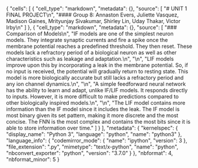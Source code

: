 {
 "cells": [
  {
   "cell_type": "markdown",
   "metadata": {},
   "source": [
    "# UNIT 1 FINAL PROJECT\n",
    "#### Group 8: Annaston Evers, Juliette Vasquez, Madison Gaines, Mrityunjay Sivakumar, Shirley Lin, Uday Thakar, Victor Irby\n"
   ]
  },
  {
   "cell_type": "markdown",
   "metadata": {},
   "source": [
    "### Comparison of Models\n",
    "IF models are one of the simplest neuron models. They integrate synaptic currents and fire a spike once the membrane potential reaches a predefined threshold. They then reset. These models lack a refractory period of a biological neuron as well as other characteristics such as leakage and adaptation.\n",
    "\n",
    "LIF models improve upon this by incorporating a leak in the membrane potential. So, if no input is received, the potential will gradually return to resting state. This model is more biologically accurate but still lacks a refractory period and any ion channel dynamics.\n",
    "\n",
    "A simple feedforward neural network has the ability to learn and adapt, unlike IF/LIF models. It responds directly to inputs. However, it is more difficult to make predictions compared to other biologically inspired models.\n",
    "\n",
    "The LIF model contains more information than the IF model since it includes the leak. The IF model is most binary given its set pattern, making it more discrete and the most concise. The FNN is the most complex and contains the most bits since it is able to store information over time."
   ]
  }
 ],
 "metadata": {
  "kernelspec": {
   "display_name": "Python 3",
   "language": "python",
   "name": "python3"
  },
  "language_info": {
   "codemirror_mode": {
    "name": "ipython",
    "version": 3
   },
   "file_extension": ".py",
   "mimetype": "text/x-python",
   "name": "python",
   "nbconvert_exporter": "python",
   "version": "3.7.0"
  }
 },
 "nbformat": 4,
 "nbformat_minor": 5
}
